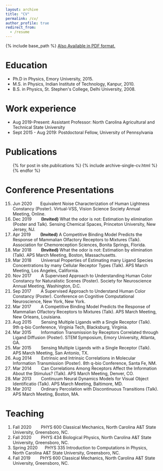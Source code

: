 ```yaml
---
layout: archive
title: "CV"
permalink: /cv/
author_profile: true
redirect_from:
  - /resume
---
```


{% include base_path %}
[Also Available in PDF format.](https://vijaysinghncat.github.io/files/VijaySinghCV.pdf)
                                        
Education
======
* Ph.D in Physics, Emory University, 2015.
* M.S. in Physics,  Indian Institute of Technology, Kanpur, 2010.
* B.S. in Physics, St. Stephen's College, Delhi University, 2008.

Work experience
======
* Aug 2019-Present: Assistant Professor: North Carolina Agricultural and Technical State University
* Sept 2015 - Aug 2019: Postdoctoral Fellow, University of Pennsylvania
  

Publications
======
  <ul>{% for post in site.publications %}
    {% include archive-single-cv.html %}
  {% endfor %}</ul>
  
Conference Presentations
======
15. Jun 2020 &nbsp;&nbsp;&nbsp;&nbsp;&nbsp;&nbsp;Equivalent Noise Characterization of Human Lightness Constancy (Poster). Virtual-VSS, Vision Science Society Annual Meeting, Online.
14. Dec 2019 &nbsp;&nbsp;&nbsp;&nbsp;&nbsp;&nbsp;    **(Invited)** What the odor is not: Estimation by elimination (Poster and Talk). Sensing Chemical Spaces, Princeton University, New Jersey, NJ.
13. Apr 2019 &nbsp;&nbsp;&nbsp;&nbsp;&nbsp;&nbsp;    **(Invited)** A Competitive Binding Model Predicts the Response of Mammalian Olfactory Receptors to Mixtures (Talk). Association for Chemoreception Sciences, Bonita Springs, Florida.
12. Mar 2018 &nbsp;&nbsp;&nbsp;&nbsp;&nbsp;&nbsp;    **(Invited)** What the odor is not: Estimation by elimination (Talk). APS March Meeting, Boston, Massachusetts.
11. Mar 2018  &nbsp;&nbsp;&nbsp;&nbsp;&nbsp;&nbsp;  Universal Properties of Estimating many Ligand Species Concentrations by many Cellular Receptor Types  (Talk). APS March Meeting, Los Angeles, California.
10. Nov 2017  &nbsp;&nbsp;&nbsp;&nbsp;&nbsp;&nbsp;  A Supervised Approach to Understanding Human Color Constancy for Naturalistic Scenes (Poster). Society for Neuroscience Annual Meeting, Washington, D.C.
9. Sep 2017  &nbsp;&nbsp;&nbsp;&nbsp;&nbsp;&nbsp;  A Supervised Approach to Understand Human Color Constancy (Poster). Conference on Cognitive Computational Neuroscience, New York, New York.
8. Mar 2017  &nbsp;&nbsp;&nbsp;&nbsp;&nbsp;&nbsp;  A Competitive Binding Model Predicts the Response of Mammalian Olfactory Receptors to Mixtures  (Talk). APS March Meeting, New Orleans, Louisiana.
7. Aug 2015  &nbsp;&nbsp;&nbsp;&nbsp;&nbsp;&nbsp;  Sensing Multiple Ligands with a Single Receptor (Talk). 9th q-bio Conference, Virginia Tech, Blacksburg, Virginia.
6. Mar 2015  &nbsp;&nbsp;&nbsp;&nbsp;&nbsp;&nbsp;  Information Transmission by Receptors Correlated through Ligand Diffusion (Poster). STEM Symposium, Emory University, Atlanta, GA.
5. Mar 2015  &nbsp;&nbsp;&nbsp;&nbsp;&nbsp;&nbsp;  Sensing Multiple Ligands with a Single Receptor (Talk). APS March Meeting, San Antonio, TX.
4. Aug 2014  &nbsp;&nbsp;&nbsp;&nbsp;&nbsp;&nbsp;  Extrinsic and Intrinsic Correlations in Molecular Information Transmission (Poster). 8th q-bio Conference, Santa Fe, NM.
3. Mar 2014  &nbsp;&nbsp;&nbsp;&nbsp;&nbsp;&nbsp;  Can Correlations Among Receptors Affect the Information About the Stimulus?  (Talk). APS March Meeting, Denver, CO.
2. Mar 2013  &nbsp;&nbsp;&nbsp;&nbsp;&nbsp;&nbsp;  Continuum Neural Dynamics Models for Visual Object Identificatio (Talk). APS March Meeting, Baltimore, MD.
1. Mar 2012  &nbsp;&nbsp;&nbsp;&nbsp;&nbsp;&nbsp;  Ordinary Percolation with Discontinuous Transitions (Talk). APS March Meeting, Boston, MA.
  
Teaching
======
1. Fall 2020 &nbsp;&nbsp;&nbsp;&nbsp;&nbsp;&nbsp; PHYS 600 Classical Mechanics, North Carolina A&T State University, Greensboro, NC.
2. Fall 2020 &nbsp;&nbsp;&nbsp;&nbsp;&nbsp;&nbsp; PHYS 434 Biological Physics, North Carolina A&T State University, Greensboro, NC.
3. Spring 2020 &nbsp;&nbsp;&nbsp;&nbsp; PHYS 335 Introduction to Computations in Physics, North Carolina A&T State University, Greensboro, NC.
4. Fall 2019 &nbsp;&nbsp;&nbsp;&nbsp;&nbsp;&nbsp; PHYS 600 Classical Mechanics, North Carolina A&T State University, Greensboro, NC.
  
  

